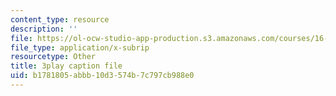 ```yaml
---
content_type: resource
description: ''
file: https://ol-ocw-studio-app-production.s3.amazonaws.com/courses/16-687-private-pilot-ground-school-january-iap-2019/b1781805abbb10d3574b7c797cb988e0_xPEqTH-c9Cc.srt
file_type: application/x-subrip
resourcetype: Other
title: 3play caption file
uid: b1781805-abbb-10d3-574b-7c797cb988e0
---
```

